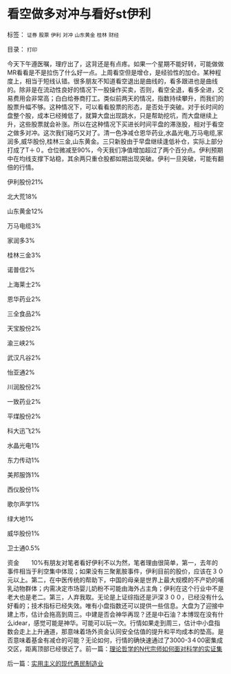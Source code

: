 # 看空做多对冲与看好st伊利

标签： `证券` `股票` `伊利` `对冲` `山东黄金` `桂林` `财经` 

目录： `打印`

今天下午遵医嘱，理疗出了，这背还是有点疼。如果一个星期不能好转，可能做做MR看看是不是拉伤了什么好一点。上周看空但是增仓，是经验性的加仓。某种程度上，相当于短线认错。很多朋友不知道看空退出是曲线的，看多跟进也是曲线的。除非是在流动性良好的情况下一股操作买卖，否则，看空全退，看多全进，交易费用会非常高；白白给券商打工。类似前两天的情况，指数持续攀升，而我们的股票升幅不够。这种情况下，可以看看股票的形态，是否处于突破。对于长时间的盘整个股，成本已经摊低了，就算大盘出现跳水，只是帮助挖坑，而大盘继续上升，这些股票就会补涨。所以在这种情况下买进长时间平盘的滞涨股，相对于看空之做多对冲。这次我们碰巧又对了。清一色净减仓恩华药业,水晶光电,万马电缆,家润多,威华股份,桂林三金,山东黄金。三只新股由于早盘继续逢低补仓，实际上部分打成了T＋０。仓位微减至90%，今天我们净值增加超过了两个百分点。伊利预期中在均线支撑下站稳，其余两只重仓股都如期出现突破。伊利一旦突破，可能有翻倍的行情。

伊利股份21%

北大荒18%

山东黄金12%

万马电缆3%

家润多3%

桂林三金3%

诺普信2%

上海莱士2%

恩华药业2%

三全食品2%

天宝股份2%

渝三峡2%

武汉凡谷2%

怡亚通2%

川润股份2%

一致药业2%

平煤股份2%

科大迅飞2%

水晶光电1%

东力传动1%

美邦服饰1%

西仪股份1%

歌尔声学1%

绿大地1%

威华股份1%

卫士通0.5%

资金　　10%有朋友对笔者看好伊利不以为然，笔者理由很简单，第一，去年的事件相当于利空集中体现；如果没有三聚氰胺事件，伊利目前的股价，应该在３０元以上。第二，在中医传统的帮助下，中国的母亲是世界上最大规模的不产奶的哺乳动物群体；内需决定市场婴儿奶粉不可能由海外占主角；伊利在这个行业中不是老大也是老二。第三，人弃我取。无论是上证综指还是沪深３００，已经没有什么好看的；技术指标已经失效。唯有小盘指数还可以提供一些信息。大盘为了迎接中建上市，估计会拖高到周三。中建是否会神华再现？还是中石油？本博现在没有什么idear，感觉可能是神华。可能可以玩一次。行情如果走到周三，估计中小盘指数会走上上升通道，那意味着场外资金认同安全估值的提升和平均成本的垫高。是否意味着基金有减仓的可能？无论如何，行情的确快速通过了3000-3４00密集成交区，距离顶部已经很近了。前一篇：[理论哲学的N代宗师如何面对科学的实证集](../../../2009/7/27/理论哲学的N代宗师如何面对科学的实证集.md)

后一篇：[实用主义的现代愚民制造业](../../../2009/7/27/实用主义的现代愚民制造业.md)